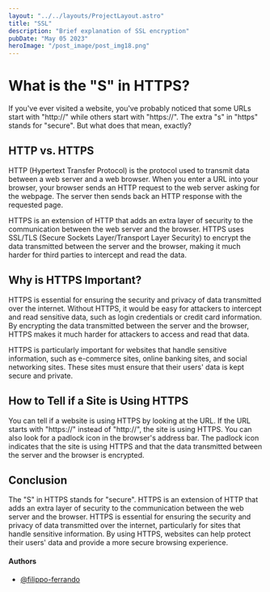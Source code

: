 ```yaml
---
layout: "../../layouts/ProjectLayout.astro"
title: "SSL"
description: "Brief explanation of SSL encryption"
pubDate: "May 05 2023"
heroImage: "/post_image/post_img18.png"
---
```


# What is the "S" in HTTPS?

If you've ever visited a website, you've probably noticed that some URLs start with "http://" while others start with "https://". The extra "s" in "https" stands for "secure". But what does that mean, exactly?

## HTTP vs. HTTPS

HTTP (Hypertext Transfer Protocol) is the protocol used to transmit data between a web server and a web browser. When you enter a URL into your browser, your browser sends an HTTP request to the web server asking for the webpage. The server then sends back an HTTP response with the requested page.

HTTPS is an extension of HTTP that adds an extra layer of security to the communication between the web server and the browser. HTTPS uses SSL/TLS (Secure Sockets Layer/Transport Layer Security) to encrypt the data transmitted between the server and the browser, making it much harder for third parties to intercept and read the data.

## Why is HTTPS Important?

HTTPS is essential for ensuring the security and privacy of data transmitted over the internet. Without HTTPS, it would be easy for attackers to intercept and read sensitive data, such as login credentials or credit card information. By encrypting the data transmitted between the server and the browser, HTTPS makes it much harder for attackers to access and read that data.

HTTPS is particularly important for websites that handle sensitive information, such as e-commerce sites, online banking sites, and social networking sites. These sites must ensure that their users' data is kept secure and private.

## How to Tell if a Site is Using HTTPS

You can tell if a website is using HTTPS by looking at the URL. If the URL starts with "https://" instead of "http://", the site is using HTTPS. You can also look for a padlock icon in the browser's address bar. The padlock icon indicates that the site is using HTTPS and that the data transmitted between the server and the browser is encrypted.

## Conclusion

The "S" in HTTPS stands for "secure". HTTPS is an extension of HTTP that adds an extra layer of security to the communication between the web server and the browser. HTTPS is essential for ensuring the security and privacy of data transmitted over the internet, particularly for sites that handle sensitive information. By using HTTPS, websites can help protect their users' data and provide a more secure browsing experience.

#### Authors

- [@filippo-ferrando](https://www.github.com/filippo-ferrando)